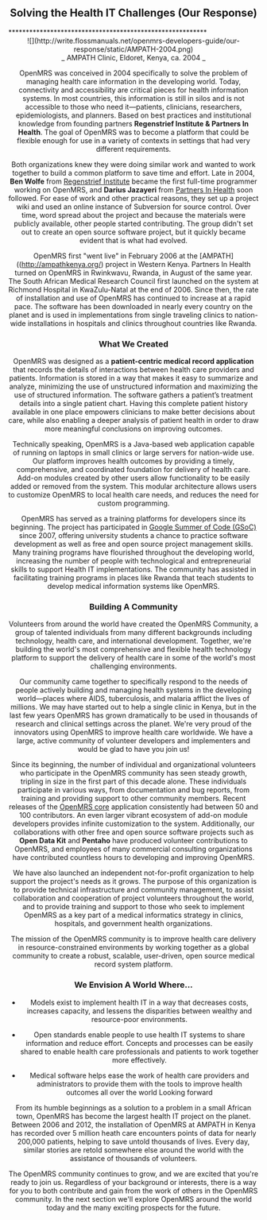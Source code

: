 <center><h2>Solving the Health IT Challenges (Our Response)</h2></center>
*********************************************************
<center>
![](http://write.flossmanuals.net/openmrs-developers-guide/our-response/static/AMPATH-2004.png)
<center> _ AMPATH Clinic, Eldoret, Kenya, ca. 2004 _

OpenMRS was conceived in 2004 specifically to solve the problem of managing health care information in the developing world. Today, connectivity and accessibility are critical pieces for health information systems. In most countries, this information is still in silos and is not accessible to those who need it—patients, clinicians, researchers, epidemiologists, and planners. Based on best practices and institutional knowledge from founding partners **Regenstrief Institute &amp; Partners In Health**.
The goal of OpenMRS was to become a platform that could be flexible enough for use in a variety of contexts in settings that had very different requirements.

Both organizations knew they were doing similar work and wanted to work together to build a common platform to save time and effort. Late in 2004, **Ben Wolfe** from [Regenstrief Institute](https://www.regenstrief.org/) became the first full-time programmer working on OpenMRS, and **Darius Jazayeri** from [Partners In Health](https://www.pih.org/) soon followed. For ease of work and other practical reasons, they set up a project wiki and used an online instance of Subversion for source control. Over time, word spread about the project and because the materials were publicly available, other people started contributing. The group didn't set out to create an open source software project, but it quickly became evident that is what had evolved.

OpenMRS first "went live" in February 2006 at the [AMPATH]((http://ampathkenya.org/) project in Western Kenya. Partners In Health turned on OpenMRS in Rwinkwavu, Rwanda, in August of the same year. The South African Medical Research Council first launched on the system at Richmond Hospital in KwaZulu-Natal at the end of 2006. Since then, the rate of installation and use of OpenMRS has continued to increase at a rapid pace. The software has been downloaded in nearly every country on the planet and is used in implementations from single traveling clinics to nation-wide installations in hospitals and clinics throughout countries like Rwanda.

### What We Created

OpenMRS was designed as a **patient-centric medical record application** that records the details of interactions between health care providers and patients. Information is stored in a way that makes it easy to summarize and analyze, minimizing the use of unstructured information and maximizing the use of structured information. The software gathers a patient’s treatment details into a single patient chart. Having this complete patient history available in one place empowers clinicians to make better decisions about care, while also enabling a deeper analysis of patient health in order to draw more meaningful conclusions on improving outcomes.

Technically speaking, OpenMRS is a Java-based web application capable of running on laptops in small clinics or large servers for nation-wide use. Our platform improves health outcomes by providing a timely, comprehensive, and coordinated foundation for delivery of health care. Add-on modules created by other users allow functionality to be easily added or removed from the system. This modular architecture allows users to customize OpenMRS to local health care needs, and reduces the need for custom programming.

OpenMRS has served as a training platforms for developers since its beginning. The project has participated in [Google Summer of Code (GSoC)](https://summerofcode.withgoogle.com) since 2007, offering university students a chance to practice software development as well as free and open source project management skills. Many training programs have flourished throughout the developing world, increasing the number of people with technological and entrepreneurial skills to support Health IT implementations. The community has assisted in facilitating training programs in places like Rwanda that teach students to develop medical information systems like OpenMRS.

### Building A Community

Volunteers from around the world have created the OpenMRS Community, a group of talented individuals from many different backgrounds including technology, health care, and international development. Together, we're building the world's most comprehensive and flexible health technology platform to support the delivery of health care in some of the world's most challenging environments.

Our community came together to specifically respond to the needs of people actively building and managing health systems in the developing world—places where AIDS, tuberculosis, and malaria afflict the lives of millions. We may have started out to help a single clinic in Kenya, but in the last few years OpenMRS has grown dramatically to be used in thousands of research and clinical settings across the planet. We're very proud of the innovators using OpenMRS to improve health care worldwide. We have a large, active community of volunteer developers and implementers and would be glad to have you join us!

Since its beginning, the number of individual and organizational volunteers who participate in the OpenMRS community has seen steady growth, tripling in size in the first part of this decade alone. These individuals participate in various ways, from documentation and bug reports, from training and providing support to other community members. Recent releases of the [OpenMRS core](https://github.com/openmrs/openmrs-core) application consistently had between 50 and 100 contributors. An even larger vibrant ecosystem of add-on module developers provides infinite customization to the system. Additionally, our collaborations with other free and open source software projects such as **Open Data Kit** and **Pentaho** have produced volunteer contributions to OpenMRS, and employees of many commercial consulting organizations have contributed countless hours to developing and improving OpenMRS.

We have also launched an independent not-for-profit organization to help support the project's needs as it grows. The purpose of this organization is to provide technical infrastructure and community management, to assist collaboration and cooperation of project volunteers throughout the world, and to provide training and support to those who seek to implement OpenMRS as a key part of a medical informatics strategy in clinics, hospitals, and government health organizations.

The mission of the OpenMRS community is to improve health care delivery in resource-constrained environments by working together as a global community to create a robust, scalable, user-driven, open source medical record system platform.

### We Envision A World Where...

* Models exist to implement health IT in a way that decreases costs, increases capacity, and lessens the disparities between wealthy and resource-poor environments.

* Open standards enable people to use health IT systems to share information and reduce effort.
Concepts and processes can be easily shared to enable health care professionals and patients to work together more effectively.

* Medical software helps ease the work of health care providers and administrators to provide them with the tools to improve health outcomes all over the world
Looking forward

From its humble beginnings as a solution to a problem in a small African town, OpenMRS has become the largest health IT project on the planet. Between 2006 and 2012, the installation of OpenMRS at AMPATH in Kenya has recorded over 5 million heath care encounters points of data for nearly 200,000 patients, helping to save untold thousands of lives. Every day, similar stories are retold somewhere else around the world with the assistance of thousands of volunteers. 

The OpenMRS community continues to grow, and we are excited that you're ready to join us. Regardless of your background or interests, there is a way for you to both contribute and gain from the work of others in the OpenMRS community. In the next section we'll explore OpenMRS around the world today and the many exciting prospects for the future.

